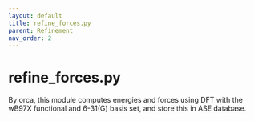 ```yaml
---
layout: default
title: refine_forces.py
parent: Refinement
nav_order: 2
---
```


# refine_forces.py

By orca, this module computes energies and forces using DFT with the wB97X functional and 6-31(G) basis set, and store this in ASE database.

